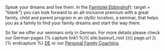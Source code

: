 
Speak your dreams and live them. In the [Familotel Ebbinghof](https://www.familotel-ebbinghof.de/){: target = "blank"} you can look forward to an all-inclusive premium with a great family, child and parent program in an idyllic location, a seminar, that helps you as a family to find your family dreams and start the way there.

So far we offer our seminars only in German. For more details please check our German pages {% capture link1 %}{{ site.baseurl_root }}{{ page.url }}{% endcapture %}
<a class="btn-floating center red darken-1 waves-effect waves-default" href="{{ link1 }}" >DE</a> or our [Personal Family Coaching](/en/personalfamilycoach/).
